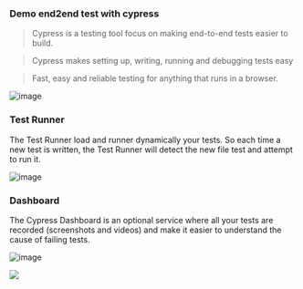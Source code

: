 ### Demo end2end test with cypress
> Cypress is a testing tool focus on making end-to-end tests easier to build.

> Cypress makes setting up, writing, running and debugging tests easy

> Fast, easy and reliable testing for anything that runs in a browser.

![image](https://user-images.githubusercontent.com/6057298/37976975-b5c0526e-31da-11e8-9898-76a2a829cc80.png)

### Test Runner

The Test Runner load and runner dynamically your tests.
So each time a new test is written,
the Test Runner will detect the new file test
and attempt to run it.

![image](https://user-images.githubusercontent.com/6057298/37977874-9a959aec-31dc-11e8-9df8-ae68c5ed448e.png)


### Dashboard

The Cypress Dashboard is an optional service
where all your tests are recorded (screenshots and videos) and make it easier to understand the cause of failing tests.

![image](https://user-images.githubusercontent.com/6057298/37978812-d79be390-31de-11e8-8d6a-a9d8e458958a.png)


![](cypress.gif)
